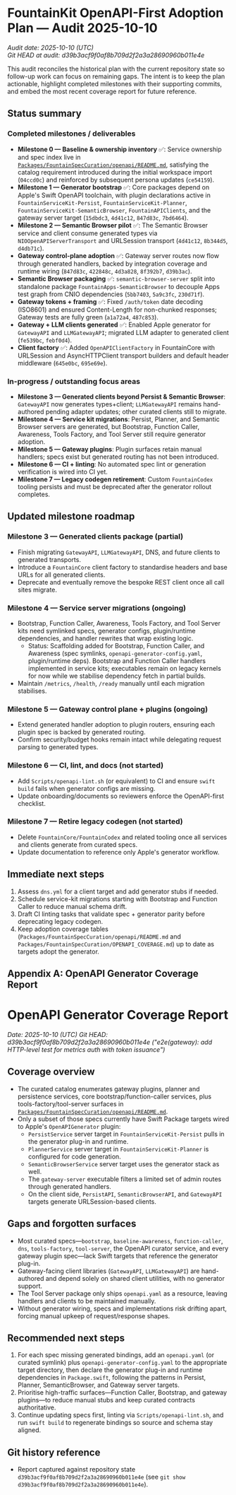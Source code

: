 # FountainKit OpenAPI-First Adoption Plan — Audit 2025-10-10

_Audit date: 2025-10-10 (UTC)_  
_Git HEAD at audit: d39b3acf9f0af8b709d2f2a3a28690960b011e4e_

This audit reconciles the historical plan with the current repository state so follow-up work can focus on remaining gaps. The intent is to keep the plan actionable, highlight completed milestones with their supporting commits, and embed the most recent coverage report for future reference.

## Status summary

### Completed milestones / deliverables
- **Milestone 0 — Baseline & ownership inventory** ✅: Service ownership and spec index live in [`Packages/FountainSpecCuration/openapi/README.md`](Packages/FountainSpecCuration/openapi/README.md), satisfying the catalog requirement introduced during the initial workspace import (`04ccd0c`) and reinforced by subsequent persona updates (`ce54159`).
- **Milestone 1 — Generator bootstrap** ✅: Core packages depend on Apple's Swift OpenAPI toolchain, with plugin declarations active in `FountainServiceKit-Persist`, `FountainServiceKit-Planner`, `FountainServiceKit-SemanticBrowser`, `FountainAPIClients`, and the gateway server target (`15dbdc3`, `4d41c12`, `847d83c`, `7bd6464`).
- **Milestone 2 — Semantic Browser pilot** ✅: The Semantic Browser service and client consume generated types via `NIOOpenAPIServerTransport` and URLSession transport (`4d41c12`, `8b344d5`, `d4db71c`).
- **Gateway control-plane adoption** ✅: Gateway server routes now flow through generated handlers, backed by integration coverage and runtime wiring (`847d83c`, `422848c`, `4d3a828`, `8f392b7`, `d39b3ac`).
- **Semantic Browser packaging** ✅: `semantic-browser-server` split into standalone package `FountainApps-SemanticBrowser` to decouple Apps test graph from CNIO dependencies (`5bb7403`, `5a9c3fc`, `230d71f`).
- **Gateway tokens + framing** ✅: Fixed `/auth/token` date decoding (ISO8601) and ensured Content-Length for non-chunked responses; Gateway tests are fully green (`a1a72a4`, `487c853`).
- **Gateway + LLM clients generated** ✅: Enabled Apple generator for `GatewayAPI` and `LLMGatewayAPI`; migrated LLM adapter to generated client (`fe539bc`, `febf0d4`).
- **Client factory** ✅: Added `OpenAPIClientFactory` in FountainCore with URLSession and AsyncHTTPClient transport builders and default header middleware (`645e0bc`, `695e69e`).

### In-progress / outstanding focus areas
- **Milestone 3 — Generated clients beyond Persist & Semantic Browser**: `GatewayAPI` now generates types+client; `LLMGatewayAPI` remains hand-authored pending adapter updates; other curated clients still to migrate.
- **Milestone 4 — Service kit migrations**: Persist, Planner, and Semantic Browser servers are generated, but Bootstrap, Function Caller, Awareness, Tools Factory, and Tool Server still require generator adoption.
- **Milestone 5 — Gateway plugins**: Plugin surfaces retain manual handlers; specs exist but generated routing has not been introduced.
- **Milestone 6 — CI + linting**: No automated spec lint or generation verification is wired into CI yet.
- **Milestone 7 — Legacy codegen retirement**: Custom `FountainCodex` tooling persists and must be deprecated after the generator rollout completes.

## Updated milestone roadmap

### Milestone 3 — Generated clients package (partial)
- Finish migrating `GatewayAPI`, `LLMGatewayAPI`, DNS, and future clients to generated transports.
- Introduce a `FountainCore` client factory to standardise headers and base URLs for all generated clients.
- Deprecate and eventually remove the bespoke REST client once all call sites migrate.

### Milestone 4 — Service server migrations (ongoing)
- Bootstrap, Function Caller, Awareness, Tools Factory, and Tool Server kits need symlinked specs, generator configs, plugin/runtime dependencies, and handler rewrites that wrap existing logic.
  - Status: Scaffolding added for Bootstrap, Function Caller, and Awareness (spec symlinks, `openapi-generator-config.yaml`, plugin/runtime deps). Bootstrap and Function Caller handlers implemented in service kits; executables remain on legacy kernels for now while we stabilise dependency fetch in partial builds.
- Maintain `/metrics`, `/health`, `/ready` manually until each migration stabilises.

### Milestone 5 — Gateway control plane + plugins (ongoing)
- Extend generated handler adoption to plugin routers, ensuring each plugin spec is backed by generated routing.
- Confirm security/budget hooks remain intact while delegating request parsing to generated types.

### Milestone 6 — CI, lint, and docs (not started)
- Add `Scripts/openapi-lint.sh` (or equivalent) to CI and ensure `swift build` fails when generator configs are missing.
- Update onboarding/documents so reviewers enforce the OpenAPI-first checklist.

### Milestone 7 — Retire legacy codegen (not started)
- Delete `FountainCore/FountainCodex` and related tooling once all services and clients generate from curated specs.
- Update documentation to reference only Apple's generator workflow.

## Immediate next steps
1. Assess `dns.yml` for a client target and add generator stubs if needed.
2. Schedule service-kit migrations starting with Bootstrap and Function Caller to reduce manual schema drift.
3. Draft CI linting tasks that validate spec + generator parity before deprecating legacy codegen.
4. Keep adoption coverage tables (`Packages/FountainSpecCuration/openapi/README.md` and `Packages/FountainSpecCuration/OPENAPI_COVERAGE.md`) up to date as targets adopt the generator.

## Appendix A: OpenAPI Generator Coverage Report
# OpenAPI Generator Coverage Report

_Date: 2025-10-10 (UTC)_
_Git HEAD: d39b3acf9f0af8b709d2f2a3a28690960b011e4e ("e2e(gateway): add HTTP-level test for metrics auth with token issuance")_

## Coverage overview
- The curated catalog enumerates gateway plugins, planner and persistence services, core bootstrap/function-caller services, plus tools-factory/tool-server surfaces in [`Packages/FountainSpecCuration/openapi/README.md`](Packages/FountainSpecCuration/openapi/README.md).
- Only a subset of those specs currently have Swift Package targets wired to Apple's `OpenAPIGenerator` plugin:
  - `PersistService` server target in `FountainServiceKit-Persist` pulls in the generator plug-in and runtime.
  - `PlannerService` server target in `FountainServiceKit-Planner` is configured for code generation.
  - `SemanticBrowserService` server target uses the generator stack as well.
  - The `gateway-server` executable filters a limited set of admin routes through generated handlers.
  - On the client side, `PersistAPI`, `SemanticBrowserAPI`, and `GatewayAPI` targets generate URLSession-based clients.

## Gaps and forgotten surfaces
- Most curated specs—`bootstrap`, `baseline-awareness`, `function-caller`, `dns`, `tools-factory`, `tool-server`, the OpenAPI curator service, and every gateway plugin spec—lack Swift targets that reference the generator plug-in.
- Gateway-facing client libraries (`GatewayAPI`, `LLMGatewayAPI`) are hand-authored and depend solely on shared client utilities, with no generator support.
- The Tool Server package only ships `openapi.yaml` as a resource, leaving handlers and clients to be maintained manually.
- Without generator wiring, specs and implementations risk drifting apart, forcing manual upkeep of request/response shapes.

## Recommended next steps
1. For each spec missing generated bindings, add an `openapi.yaml` (or curated symlink) plus `openapi-generator-config.yaml` to the appropriate target directory, then declare the generator plug-in and runtime dependencies in `Package.swift`, following the patterns in Persist, Planner, SemanticBrowser, and Gateway server targets.
2. Prioritise high-traffic surfaces—Function Caller, Bootstrap, and gateway plugins—to reduce manual stubs and keep curated contracts authoritative.
3. Continue updating specs first, linting via `Scripts/openapi-lint.sh`, and run `swift build` to regenerate bindings so source and schema stay aligned.

## Git history reference
- Report captured against repository state `d39b3acf9f0af8b709d2f2a3a28690960b011e4e` (see `git show d39b3acf9f0af8b709d2f2a3a28690960b011e4e`).
